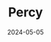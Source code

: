 ---
date: 2024-05-05
featured_image: Percy-20240615-16.jpg
title: Percy
description: 
tags: [""]
---